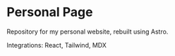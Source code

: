 # Personal Page
Repository for my personal website, rebuilt using Astro.

Integrations: React, Tailwind, MDX